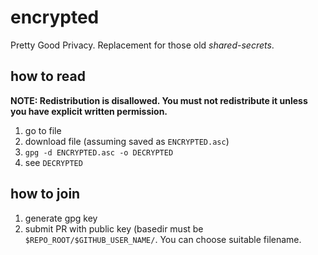 # encrypted
Pretty Good Privacy.
Replacement for those old *shared-secrets*.

## how to read
**NOTE: Redistribution is disallowed. You must not redistribute it unless you have explicit written permission.**
1. go to file
2. download file (assuming saved as `ENCRYPTED.asc`)
3. `gpg -d ENCRYPTED.asc -o DECRYPTED`
4. see `DECRYPTED`

## how to join
1. generate gpg key
2. submit PR with public key (basedir must be `$REPO_ROOT/$GITHUB_USER_NAME/`. You can choose suitable filename.
